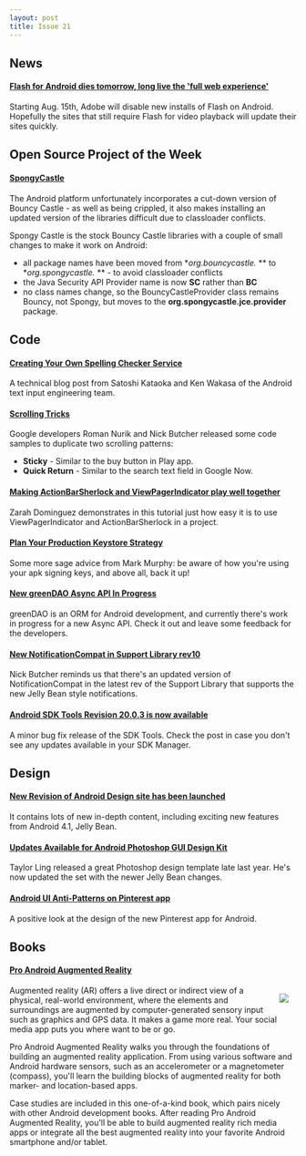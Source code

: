 ```yaml
---
layout: post
title: Issue 21
---
```

## News

#### [Flash for Android dies tomorrow, long live the 'full web experience'](http://www.theverge.com/2012/8/14/3241727/flash-for-android-dies)
Starting Aug. 15th, Adobe will disable new installs of Flash on Android. Hopefully the sites that still require Flash for video playback will update their sites quickly.

## Open Source Project of the Week

#### [SpongyCastle](http://rtyley.github.com/spongycastle/)
The Android platform unfortunately incorporates a cut-down version of Bouncy Castle - as well as being crippled, it also makes installing an updated version of the libraries difficult due to classloader conflicts.

Spongy Castle is the stock Bouncy Castle libraries with a couple of small changes to make it work on Android:

* all package names have been moved from **org.bouncycastle.* ** to **org.spongycastle.* ** - to avoid classloader conflicts
* the Java Security API Provider name is now **SC** rather than **BC**
* no class names change, so the BouncyCastleProvider class remains Bouncy, not Spongy, but moves to the **org.spongycastle.jce.provider** package.

## Code

#### [Creating Your Own Spelling Checker Service](http://android-developers.blogspot.com/2012/08/creating-your-own-spelling-checker.html)
A technical blog post from Satoshi Kataoka and Ken Wakasa of the Android text input engineering team.

#### [Scrolling Tricks](https://plus.google.com/113735310430199015092/posts/1Sb549FvpJt)
Google developers Roman Nurik and Nick Butcher released some code samples to duplicate two scrolling patterns:

* **Sticky** - Similar to the buy button in Play app.
* **Quick Return** - Similar to the search text field in Google Now.

#### [Making ActionBarSherlock and ViewPagerIndicator play well together](http://droidista.blogspot.com/2012/08/making-actionbarsherlock-and.html)
Zarah Dominguez demonstrates in this tutorial just how easy it is to use ViewPagerIndicator and ActionBarSherlock in a project.

#### [Plan Your Production Keystore Strategy](http://commonsware.com/blog/2012/08/02/plan-production-keystore-strategy.html)
Some more sage advice from Mark Murphy: be aware of how you're using your apk signing keys, and above all, back it up!

#### [New greenDAO Async API In Progress](https://plus.google.com/103605567853075245881/posts/J269URTScAL)
greenDAO is an ORM for Android development, and currently there's work in progress for a new Async API. Check it out and leave some feedback for the developers.

#### [New NotificationCompat in Support Library rev10](https://plus.google.com/118292708268361843293/posts/MBuwJ5Te6Qq)
Nick Butcher reminds us that there's an updated version of NotificationCompat in the latest rev of the Support Library that supports the new Jelly Bean style notifications.

#### [Android SDK Tools Revision 20.0.3 is now available](https://plus.google.com/108967384991768947849/posts/23mTgYegH2g)
A minor bug fix release of the SDK Tools. Check the post in case you don't see any updates available in your SDK Manager.

## Design

#### [New Revision of Android Design site has been launched](https://plus.google.com/108967384991768947849/posts/VRpptRnMHnQ)
It contains lots of new in-depth content, including exciting new features from Android 4.1, Jelly Bean. 

#### [Updates Available for Android Photoshop GUI Design Kit](https://plus.google.com/110199935346260350060/posts/abqn3SQHoQM)
Taylor Ling released a great Photoshop design template late last year. He's now updated the set with the newer Jelly Bean changes. 

#### [Android UI Anti-Patterns on Pinterest app](https://plus.google.com/104844169030193199790/posts/a1uBE3VDUke)
A positive look at the design of the new Pinterest app for Android.

## Books

#### [Pro Android Augmented Reality](http://amzn.to/NemTZA)
<img src="http://www.apress.com/media/catalog/product/cache/9/image/9df78eab33525d08d6e5fb8d27136e95/A/9/A9781430239451-3d_4.png" style="float: right; margin: 1em;" /> 

Augmented reality (AR) offers a live direct or indirect view of a physical, real-world environment, where the elements and surroundings are augmented by computer-generated sensory input such as graphics and GPS data. It makes a game more real. Your social media app puts you where want to be or go. 

Pro Android Augmented Reality walks you through the foundations of building an augmented reality application. From using various software and Android hardware sensors, such as an accelerometer or a magnetometer (compass), you'll learn the building blocks of augmented reality for both marker- and location-based apps. 

Case studies are included in this one-of-a-kind book, which pairs nicely with other Android development books. After reading Pro Android Augmented Reality, you'll be able to build augmented reality rich media apps or integrate all the best augmented reality into your favorite Android smartphone and/or tablet.
